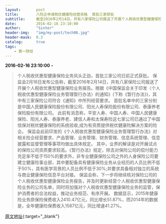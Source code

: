 ```yaml
---
layout:       post
title:        八险企申请税优健康险经营资格  首批三家获批
subtitle:     截至2016年2月14日，共有八家保险公司报送了开展个人税收优惠型健康保险业务报告，首批三家公司日前正式获批。
date:         2016-02-16 23:10:00
author:       "Sinter"
header-img:   "img/my-post/tech06.jpg"
header-mask:  0.3
catalog:      true
tags:
    - 第一财经
---
```


**2016-02-16 23:10:00**  **-**

> 个人税收优惠型健康保险业务风头正劲，首批三家公司日前正式获批。
保监会2月16日发布公告称，截至2016年2月14日，共有八家保险公司报送了开展个人税收优惠型健康保险业务报告。根据《中国保监会关于印发〈个人税收优惠型健康保险业务管理暂行办法〉的通知》(下称《暂行办法》)，其中有三家保险公司符合《通知》中所列经营要求。
首批名单中的三家分别是中国人民健康保险股份有限公司、阳光人寿保险股份有限公司、泰康养老保险股份有限公司。
此前有消息称，平安人寿、中国人寿、中国人民健康保险、阳光人寿、泰康养老、建信人寿和太保寿险这七家公司已通过了中国信保对税优健康保险的系统验收,成为有资质提供税优健康险解决方案的险企。
保监会此前印发的《个人税收优惠型健康保险业务管理暂行办法》对相关险企经营要求、产品管理、业务管理、财务管理、信息系统管理、信息披露和监督管理等事项均做出具体规定。
其中，业界的解读是对开展试点的保险公司资质要求较高。《暂行办法》规定，除去对保险公司的偿付能力充足率不低于150%的要求外，非专业健康保险公司之外的人身保险公司要建立健康险事业部，其中要配备具有健康保险业务从业经历的人员比例不低于50%，具有医学背景的人员比例不低于30%;并要求具备相对独立的系统与商业健康保险信息平台对接。
保监会称，下一步将继续核对保险公司的个人税收优惠型健康保险业务报告，并及时更新经营个人税收优惠型健康保险业务的公司名单，同时将加强对个人税收优惠型健康保险业务的监管，保护消费者的合法权益，推动业务规范、有序开展。
数据显示，2015年健康险业务原保险保费收入2410.47亿元，同比增长51.87%，而2014年的数据是，全年健康险保费收入1587亿元，同比增速41.27%。


[原文地址](http://www.yicai.com/news/4750288.html){:target="_blank"}


